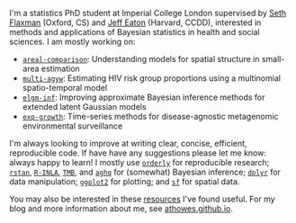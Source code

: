 I'm a statistics PhD student at Imperial College London supervised by [Seth Flaxman](https://www.cs.ox.ac.uk/people/seth.flaxman/) (Oxford, CS) and [Jeff Eaton](https://ccdd.hsph.harvard.edu/people/jeff-eaton/) (Harvard, CCDD), interested in methods and applications of Bayesian statistics in health and social sciences.
I am mostly working on:

* [`areal-comparison`](https://github.com/athowes/areal-comparison): Understanding models for spatial structure in small-area estimation
* [`multi-agyw`](https://github.com/athowes/multi-agyw): Estimating HIV risk group proportions using a multinomial spatio-temporal model
* [`elgm-inf`](https://github.com/athowes/elgm-inf): Improving approximate Bayesian inference methods for extended latent Gaussian models
* [`exp-growth`](https://github.com/athowes/exp-growth): Time-series methods for disease-agnostic metagenomic environmental surveillance

I'm always looking to improve at writing clear, concise, efficient, reproducible code.
If have have any suggestions please let me know: always happy to learn!
I mostly use [`orderly`](https://github.com/vimc/orderly) for reproducible research; [`rstan`](https://mc-stan.org/), [`R-INLA`](https://www.r-inla.org/), [`TMB`](https://kaskr.github.io/adcomp/Introduction.html), and [`aghq`](https://github.com/awstringer1/aghq) for (somewhat) Bayesian inference; [`dplyr`](https://dplyr.tidyverse.org/) for data manipulation; [`ggplot2`](https://ggplot2.tidyverse.org/) for plotting; and [`sf`](https://r-spatial.github.io/sf/) for spatial data.

You may also be interested in these [resources](https://github.com/athowes/resources) I've found useful.
For my blog and more information about me, see [athowes.github.io](https://athowes.github.io/).

